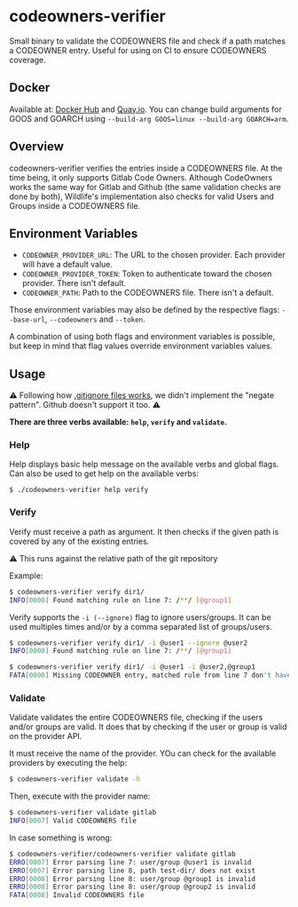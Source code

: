 # codeowners-verifier
Small binary to validate the CODEOWNERS file and check if a path matches a CODEOWNER entry.
Useful for using on CI to ensure CODEOWNERS coverage.


## Docker
Available at: [Docker Hub](https://hub.docker.com/r/tfgco/codeowners-verifier) and [Quay.io](https://quay.io/repository/tfgco/codeowners-verifier).
You can change build arguments for GOOS and GOARCH using `--build-arg GOOS=linux --build-arg GOARCH=arm`.

## Overview

codeowners-verifier verifies the entries inside a CODEOWNERS file. At the time being, it only supports Gitlab Code Owners. Although CodeOwners works the same way for Gitlab and Github (the same validation checks are done by both), Wildlife's implementation also checks for valid Users and Groups inside a CODEOWNERS file. 

## Environment Variables

+ `CODEOWNER_PROVIDER_URL`: The URL to the chosen provider. Each provider will have a default value. 
+ `CODEOWNER_PROVIDER_TOKEN`: Token to authenticate toward the chosen provider. There isn't default.
+ `CODEOWNER_PATH`: Path to the CODEOWNERS file. There isn't a default.

Those environment variables may also be defined by the respective flags: `--base-url`, `--codeowners` and `--token`.

A combination of using both flags and environment variables is possible, but keep in mind that flag values override environment variables values.

## Usage

:warning: Following how [.gitignore files works](https://git-scm.com/docs/gitignore), we didn't implement the "negate pattern". Github doesn't support it too. :warning:

**There are three verbs available: `help`, `verify` and `validate`.**

### Help

Help displays basic help message on the available verbs and global flags. Can also be used to get help on the available verbs:

```
$ ./codeowners-verifier help verify
```

### Verify

Verify must receive a path as argument. It then checks if the given path is covered by any of the existing entries.

:warning: This runs against the relative path of the git repository

Example:

```bash
$ codeowners-verifier verify dir1/
INFO[0000] Found matching rule on line 7: /**/ [@group1]
```

Verify supports the `-i (--ignore)` flag to ignore users/groups. It can be used multiples times and/or by a comma separated list of groups/users.

```bash
$ codeowners-verifier verify dir1/ -i @user1 --ignore @user2
INFO[0000] Found matching rule on line 7: /**/ [@group1]

$ codeowners-verifier verify dir1/ -i @user1 -i @user2,@group1
FATA[0000] Missing CODEOWNER entry, matched rule from line 7 don't have valid owners: /**/ [@group1]. Check your ignore rules.
```

### Validate

Validate validates the entire CODEOWNERS file, checking if the users and/or groups are valid. It does that by checking if the user or group is valid on the provider API.

It must receive the name of the provider. YOu can check for the available providers by executing the help:

```bash
$ codeowners-verifier validate -h
```

Then, execute with the provider name:

```bash
$ codeowners-verifier validate gitlab
INFO[0007] Valid CODEOWNERS file
```

In case something is wrong:

```bash
$ codeowners-verifier/codeowners-verifier validate gitlab
ERRO[0007] Error parsing line 7: user/group @user1 is invalid 
ERRO[0007] Error parsing line 8, path test-dir/ does not exist 
ERRO[0008] Error parsing line 8: user/group @group1 is invalid 
ERRO[0008] Error parsing line 8: user/group @group2 is invalid 
FATA[0008] Invalid CODEOWNERS file
```